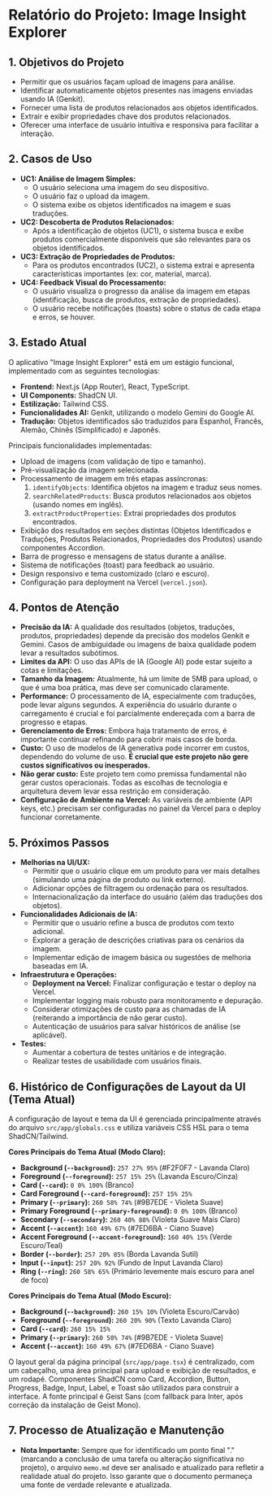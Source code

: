 # Relatório do Projeto: Image Insight Explorer

## 1. Objetivos do Projeto

- Permitir que os usuários façam upload de imagens para análise.
- Identificar automaticamente objetos presentes nas imagens enviadas usando IA (Genkit).
- Fornecer uma lista de produtos relacionados aos objetos identificados.
- Extrair e exibir propriedades chave dos produtos relacionados.
- Oferecer uma interface de usuário intuitiva e responsiva para facilitar a interação.

## 2. Casos de Uso

- **UC1: Análise de Imagem Simples:**
    - O usuário seleciona uma imagem do seu dispositivo.
    - O usuário faz o upload da imagem.
    - O sistema exibe os objetos identificados na imagem e suas traduções.
- **UC2: Descoberta de Produtos Relacionados:**
    - Após a identificação de objetos (UC1), o sistema busca e exibe produtos comercialmente disponíveis que são relevantes para os objetos identificados.
- **UC3: Extração de Propriedades de Produtos:**
    - Para os produtos encontrados (UC2), o sistema extrai e apresenta características importantes (ex: cor, material, marca).
- **UC4: Feedback Visual do Processamento:**
    - O usuário visualiza o progresso da análise da imagem em etapas (identificação, busca de produtos, extração de propriedades).
    - O usuário recebe notificações (toasts) sobre o status de cada etapa e erros, se houver.

## 3. Estado Atual

O aplicativo "Image Insight Explorer" está em um estágio funcional, implementado com as seguintes tecnologias:
- **Frontend:** Next.js (App Router), React, TypeScript.
- **UI Components:** ShadCN UI.
- **Estilização:** Tailwind CSS.
- **Funcionalidades AI:** Genkit, utilizando o modelo Gemini do Google AI.
- **Tradução:** Objetos identificados são traduzidos para Espanhol, Francês, Alemão, Chinês (Simplificado) e Japonês.

Principais funcionalidades implementadas:
- Upload de imagens (com validação de tipo e tamanho).
- Pré-visualização da imagem selecionada.
- Processamento de imagem em três etapas assíncronas:
    1. `identifyObjects`: Identifica objetos na imagem e traduz seus nomes.
    2. `searchRelatedProducts`: Busca produtos relacionados aos objetos (usando nomes em inglês).
    3. `extractProductProperties`: Extrai propriedades dos produtos encontrados.
- Exibição dos resultados em seções distintas (Objetos Identificados e Traduções, Produtos Relacionados, Propriedades dos Produtos) usando componentes Accordion.
- Barra de progresso e mensagens de status durante a análise.
- Sistema de notificações (toast) para feedback ao usuário.
- Design responsivo e tema customizado (claro e escuro).
- Configuração para deployment na Vercel (`vercel.json`).

## 4. Pontos de Atenção

- **Precisão da IA:** A qualidade dos resultados (objetos, traduções, produtos, propriedades) depende da precisão dos modelos Genkit e Gemini. Casos de ambiguidade ou imagens de baixa qualidade podem levar a resultados subótimos.
- **Limites da API:** O uso das APIs de IA (Google AI) pode estar sujeito a cotas e limitações.
- **Tamanho da Imagem:** Atualmente, há um limite de 5MB para upload, o que é uma boa prática, mas deve ser comunicado claramente.
- **Performance:** O processamento de IA, especialmente com traduções, pode levar alguns segundos. A experiência do usuário durante o carregamento é crucial e foi parcialmente endereçada com a barra de progresso e etapas.
- **Gerenciamento de Erros:** Embora haja tratamento de erros, é importante continuar refinando para cobrir mais casos de borda.
- **Custo:** O uso de modelos de IA generativa pode incorrer em custos, dependendo do volume de uso. **É crucial que este projeto não gere custos significativos ou inesperados.**
- **Não gerar custo:** Este projeto tem como premissa fundamental não gerar custos operacionais. Todas as escolhas de tecnologia e arquitetura devem levar essa restrição em consideração.
- **Configuração de Ambiente na Vercel:** As variáveis de ambiente (API keys, etc.) precisam ser configuradas no painel da Vercel para o deploy funcionar corretamente.

## 5. Próximos Passos

- **Melhorias na UI/UX:**
    - Permitir que o usuário clique em um produto para ver mais detalhes (simulando uma página de produto ou link externo).
    - Adicionar opções de filtragem ou ordenação para os resultados.
    - Internacionalização da interface do usuário (além das traduções dos objetos).
- **Funcionalidades Adicionais de IA:**
    - Permitir que o usuário refine a busca de produtos com texto adicional.
    - Explorar a geração de descrições criativas para os cenários da imagem.
    - Implementar edição de imagem básica ou sugestões de melhoria baseadas em IA.
- **Infraestrutura e Operações:**
    - **Deployment na Vercel:** Finalizar configuração e testar o deploy na Vercel.
    - Implementar logging mais robusto para monitoramento e depuração.
    - Considerar otimizações de custo para as chamadas de IA (reiterando a importância de não gerar custo).
    - Autenticação de usuários para salvar históricos de análise (se aplicável).
- **Testes:**
    - Aumentar a cobertura de testes unitários e de integração.
    - Realizar testes de usabilidade com usuários finais.

## 6. Histórico de Configurações de Layout da UI (Tema Atual)

A configuração de layout e tema da UI é gerenciada principalmente através do arquivo `src/app/globals.css` e utiliza variáveis CSS HSL para o tema ShadCN/Tailwind.

**Cores Principais do Tema Atual (Modo Claro):**

- **Background (`--background`):** `257 27% 95%` (#F2F0F7 - Lavanda Claro)
- **Foreground (`--foreground`):** `257 15% 25%` (Lavanda Escuro/Cinza)
- **Card (`--card`):** `0 0% 100%` (Branco)
- **Card Foreground (`--card-foreground`):** `257 15% 25%`
- **Primary (`--primary`):** `260 58% 74%` (#9B7EDE - Violeta Suave)
- **Primary Foreground (`--primary-foreground`):** `0 0% 100%` (Branco)
- **Secondary (`--secondary`):** `260 40% 88%` (Violeta Suave Mais Claro)
- **Accent (`--accent`):** `160 49% 67%` (#7ED6BA - Ciano Suave)
- **Accent Foreground (`--accent-foreground`):** `160 40% 15%` (Verde Escuro/Teal)
- **Border (`--border`):** `257 20% 85%` (Borda Lavanda Sutil)
- **Input (`--input`):** `257 20% 92%` (Fundo de Input Lavanda Claro)
- **Ring (`--ring`):** `260 58% 65%` (Primário levemente mais escuro para anel de foco)

**Cores Principais do Tema Atual (Modo Escuro):**

- **Background (`--background`):** `260 15% 10%` (Violeta Escuro/Carvão)
- **Foreground (`--foreground`):** `260 20% 90%` (Texto Lavanda Claro)
- **Card (`--card`):** `260 15% 15%`
- **Primary (`--primary`):** `260 58% 74%` (#9B7EDE - Violeta Suave)
- **Accent (`--accent`):** `160 49% 67%` (#7ED6BA - Ciano Suave)

O layout geral da página principal (`src/app/page.tsx`) é centralizado, com um cabeçalho, uma área principal para upload e exibição de resultados, e um rodapé. Componentes ShadCN como Card, Accordion, Button, Progress, Badge, Input, Label, e Toast são utilizados para construir a interface. A fonte principal é Geist Sans (com fallback para Inter, após correção da instalação de Geist Mono).

## 7. Processo de Atualização e Manutenção

- **Nota Importante:** Sempre que for identificado um ponto final "." (marcando a conclusão de uma tarefa ou alteração significativa no projeto), o arquivo `memo.md` deve ser analisado e atualizado para refletir a realidade atual do projeto. Isso garante que o documento permaneça uma fonte de verdade relevante e atualizada.
